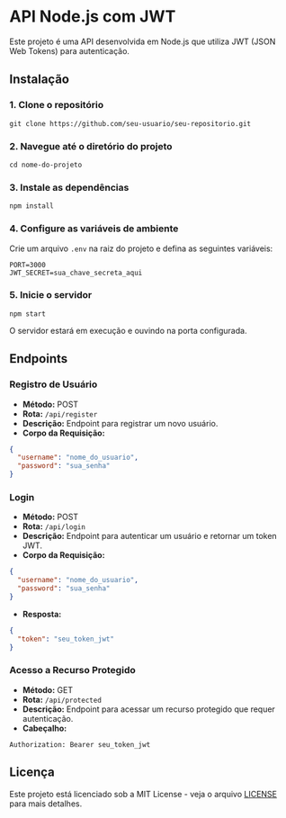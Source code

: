 # API Node.js com JWT

Este projeto é uma API desenvolvida em Node.js que utiliza JWT (JSON Web Tokens) para autenticação.

## Instalação

### 1. Clone o repositório
```
git clone https://github.com/seu-usuario/seu-repositorio.git
```

### 2. Navegue até o diretório do projeto
```
cd nome-do-projeto
```

### 3. Instale as dependências
```
npm install
```

### 4. Configure as variáveis de ambiente
Crie um arquivo `.env` na raiz do projeto e defina as seguintes variáveis:
```env
PORT=3000
JWT_SECRET=sua_chave_secreta_aqui
```

### 5. Inicie o servidor
```
npm start
```
O servidor estará em execução e ouvindo na porta configurada.

## Endpoints

### Registro de Usuário
- **Método:** POST  
- **Rota:** `/api/register`  
- **Descrição:** Endpoint para registrar um novo usuário.  
- **Corpo da Requisição:**
```json
{
  "username": "nome_do_usuario",
  "password": "sua_senha"
}
```

### Login
- **Método:** POST  
- **Rota:** `/api/login`  
- **Descrição:** Endpoint para autenticar um usuário e retornar um token JWT.  
- **Corpo da Requisição:**
```json
{
  "username": "nome_do_usuario",
  "password": "sua_senha"
}
```
- **Resposta:**
```json
{
  "token": "seu_token_jwt"
}
```

### Acesso a Recurso Protegido
- **Método:** GET  
- **Rota:** `/api/protected`  
- **Descrição:** Endpoint para acessar um recurso protegido que requer autenticação.  
- **Cabeçalho:**
```
Authorization: Bearer seu_token_jwt
```

## Licença
Este projeto está licenciado sob a MIT License - veja o arquivo [LICENSE](LICENSE) para mais detalhes.

